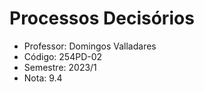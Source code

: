 # Processos Decisórios

-  Professor: Domingos Valladares
-  Código: 254PD-02
-  Semestre: 2023/1
-  Nota: 9.4
